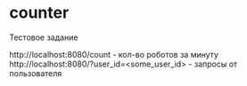 # counter
Тестовое задание

http://localhost:8080/count - кол-во роботов за минуту
http://localhost:8080/?user_id=<some_user_id> - запросы от пользователя